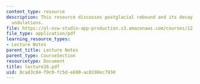 ```yaml
---
content_type: resource
description: This resource discusses postglacial rebound and its decay of boundary
  undulations.
file: https://ol-ocw-studio-app-production.s3.amazonaws.com/courses/12-520-geodynamics-fall-2006/8cad3c84f9c0fc5de680ac0198ec793d_lecture26.pdf
file_type: application/pdf
learning_resource_types:
- Lecture Notes
parent_title: Lecture Notes
parent_type: CourseSection
resourcetype: Document
title: lecture26.pdf
uid: 8cad3c84-f9c0-fc5d-e680-ac0198ec793d
---
```

